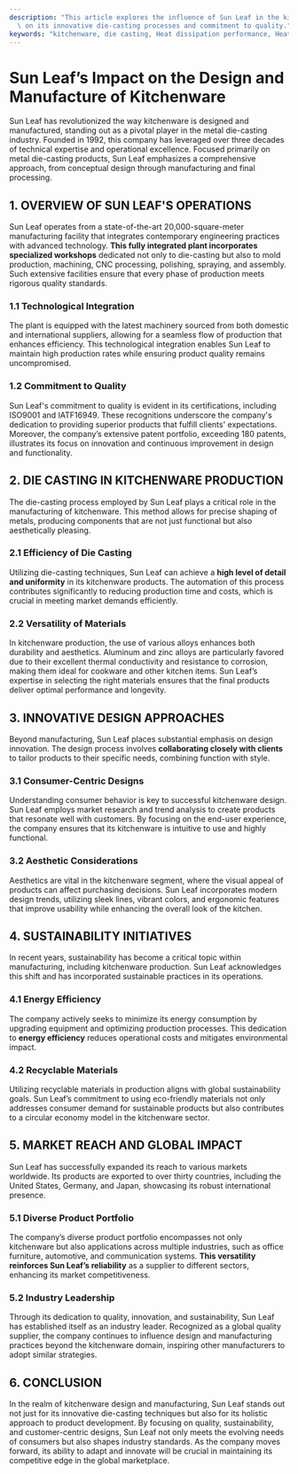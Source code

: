 ```yaml
---
description: "This article explores the influence of Sun Leaf in the kitchenware industry, focusing\
  \ on its innovative die-casting processes and commitment to quality."
keywords: "kitchenware, die casting, Heat dissipation performance, Heat dissipation structure"
---
```

# Sun Leaf’s Impact on the Design and Manufacture of Kitchenware

Sun Leaf has revolutionized the way kitchenware is designed and manufactured, standing out as a pivotal player in the metal die-casting industry. Founded in 1992, this company has leveraged over three decades of technical expertise and operational excellence. Focused primarily on metal die-casting products, Sun Leaf emphasizes a comprehensive approach, from conceptual design through manufacturing and final processing.

## 1. OVERVIEW OF SUN LEAF'S OPERATIONS

Sun Leaf operates from a state-of-the-art 20,000-square-meter manufacturing facility that integrates contemporary engineering practices with advanced technology. **This fully integrated plant incorporates specialized workshops** dedicated not only to die-casting but also to mold production, machining, CNC processing, polishing, spraying, and assembly. Such extensive facilities ensure that every phase of production meets rigorous quality standards.

### 1.1 Technological Integration

The plant is equipped with the latest machinery sourced from both domestic and international suppliers, allowing for a seamless flow of production that enhances efficiency. This technological integration enables Sun Leaf to maintain high production rates while ensuring product quality remains uncompromised. 

### 1.2 Commitment to Quality

Sun Leaf's commitment to quality is evident in its certifications, including ISO9001 and IATF16949. These recognitions underscore the company's dedication to providing superior products that fulfill clients' expectations. Moreover, the company’s extensive patent portfolio, exceeding 180 patents, illustrates its focus on innovation and continuous improvement in design and functionality.

## 2. DIE CASTING IN KITCHENWARE PRODUCTION

The die-casting process employed by Sun Leaf plays a critical role in the manufacturing of kitchenware. This method allows for precise shaping of metals, producing components that are not just functional but also aesthetically pleasing.

### 2.1 Efficiency of Die Casting

Utilizing die-casting techniques, Sun Leaf can achieve a **high level of detail and uniformity** in its kitchenware products. The automation of this process contributes significantly to reducing production time and costs, which is crucial in meeting market demands efficiently. 

### 2.2 Versatility of Materials

In kitchenware production, the use of various alloys enhances both durability and aesthetics. Aluminum and zinc alloys are particularly favored due to their excellent thermal conductivity and resistance to corrosion, making them ideal for cookware and other kitchen items. Sun Leaf’s expertise in selecting the right materials ensures that the final products deliver optimal performance and longevity.

## 3. INNOVATIVE DESIGN APPROACHES

Beyond manufacturing, Sun Leaf places substantial emphasis on design innovation. The design process involves **collaborating closely with clients** to tailor products to their specific needs, combining function with style.

### 3.1 Consumer-Centric Designs

Understanding consumer behavior is key to successful kitchenware design. Sun Leaf employs market research and trend analysis to create products that resonate well with customers. By focusing on the end-user experience, the company ensures that its kitchenware is intuitive to use and highly functional.

### 3.2 Aesthetic Considerations

Aesthetics are vital in the kitchenware segment, where the visual appeal of products can affect purchasing decisions. Sun Leaf incorporates modern design trends, utilizing sleek lines, vibrant colors, and ergonomic features that improve usability while enhancing the overall look of the kitchen.

## 4. SUSTAINABILITY INITIATIVES

In recent years, sustainability has become a critical topic within manufacturing, including kitchenware production. Sun Leaf acknowledges this shift and has incorporated sustainable practices in its operations.

### 4.1 Energy Efficiency

The company actively seeks to minimize its energy consumption by upgrading equipment and optimizing production processes. This dedication to **energy efficiency** reduces operational costs and mitigates environmental impact.

### 4.2 Recyclable Materials

Utilizing recyclable materials in production aligns with global sustainability goals. Sun Leaf’s commitment to using eco-friendly materials not only addresses consumer demand for sustainable products but also contributes to a circular economy model in the kitchenware sector.

## 5. MARKET REACH AND GLOBAL IMPACT

Sun Leaf has successfully expanded its reach to various markets worldwide. Its products are exported to over thirty countries, including the United States, Germany, and Japan, showcasing its robust international presence.

### 5.1 Diverse Product Portfolio

The company’s diverse product portfolio encompasses not only kitchenware but also applications across multiple industries, such as office furniture, automotive, and communication systems. **This versatility reinforces Sun Leaf’s reliability** as a supplier to different sectors, enhancing its market competitiveness.

### 5.2 Industry Leadership

Through its dedication to quality, innovation, and sustainability, Sun Leaf has established itself as an industry leader. Recognized as a global quality supplier, the company continues to influence design and manufacturing practices beyond the kitchenware domain, inspiring other manufacturers to adopt similar strategies.

## 6. CONCLUSION

In the realm of kitchenware design and manufacturing, Sun Leaf stands out not just for its innovative die-casting techniques but also for its holistic approach to product development. By focusing on quality, sustainability, and customer-centric designs, Sun Leaf not only meets the evolving needs of consumers but also shapes industry standards. As the company moves forward, its ability to adapt and innovate will be crucial in maintaining its competitive edge in the global marketplace.
